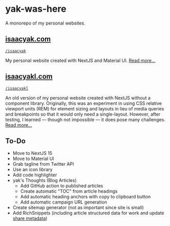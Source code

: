 # yak-was-here

A monorepo of my personal websites.

## [isaacyak.com](https://www.isaacyak.com)

[`/isaacyak`](./isaacyak/)

My personal website created with NextJS and Material UI. [Read more...](https://www.isaacyak.com/work/isaacyak)

## [isaacyakl.com](https://www.isaacyakl.com)

[`/isaacyakl`](./isaacyakl/)

An old version of my personal website created with NextJS without a component library. Originally, this was an experiment in using CSS relative viewport units (REM) for element sizing and layouts in lieu of media queries and breakpoints so that it would only need a single-layout. However, after testing, I learned — though not impossible — it does pose many challenges. [Read more...](https://www.isaacyakl.com/work/isaacyakl-com)

## To-Do

- Move to NextJS 15
- Move to Material UI
- Grab tagline from Twitter API
- Use an icon library
- Add code highlighter
- yak's Thoughts (Blog Articles)
  - Add GitHub action to published articles
  - Create automatic "TOC" from article headings
  - Add automatic heading anchors with copy to clipboard button
  - Add automatic campaign URL generation
- Create sitemap generator (not as important since site is small)
- Add RichSnippets (including article structured data for work and update [share metadata](https://ogp.me/#no_vertical))
